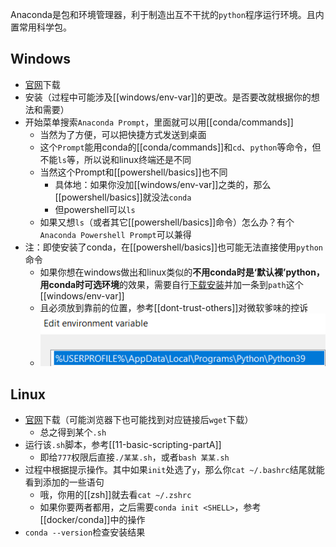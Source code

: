 Anaconda是包和环境管理器，利于制造出互不干扰的`python`程序运行环境。且内置常用科学包。
## Windows
- [官网](https://www.anaconda.com/)下载
- 安装（过程中可能涉及[[windows/env-var]]的更改。是否要改就根据你的想法和需要）
- 开始菜单搜索`Anaconda Prompt`，里面就可以用[[conda/commands]]
  - 当然为了方便，可以把快捷方式发送到桌面
  - 这个`Prompt`能用conda的[[conda/commands]]和`cd`、`python`等命令，但不能`ls`等，所以说和linux终端还是不同
  - 当然这个Prompt和[[powershell/basics]]也不同
    - 具体地：如果你没加[[windows/env-var]]之类的，那么[[powershell/basics]]就没法`conda`
    - 但powershell可以`ls`
  - 如果又想`ls`（或者其它[[powershell/basics]]命令）怎么办？有个`Anaconda Powershell Prompt`可以兼得
- 注：即使安装了conda，在[[powershell/basics]]也可能无法直接使用`python`命令
  - 如果你想在windows做出和linux类似的**不用conda时是‘默认裸’python，用conda时可选环境**的效果，需要自行[下载安装](https://www.python.org/downloads/windows/)并加一条到`path`这个[[windows/env-var]]
  - 且必须放到靠前的位置，参考[[dont-trust-others]]对微软爹味的控诉
  - ![](windows-add-path.png)
## Linux
- [官网](https://www.anaconda.com/)下载（可能浏览器下也可能找到对应链接后`wget`下载）
  - 总之得到某个`.sh`
- 运行该`.sh`脚本，参考[[11-basic-scripting-partA]]
  - 即给`777`权限后直接`./某某.sh`，或者`bash 某某.sh`
- 过程中根据提示操作。其中如果`init`处选了`y`，那么你`cat ~/.bashrc`结尾就能看到添加的一些语句
  - 哦，你用的[[zsh]]就去看`cat ~/.zshrc`
  - 如果你要两者都用，之后需要`conda init <SHELL>`，参考[[docker/conda]]中的操作
- `conda --version`检查安装结果